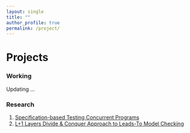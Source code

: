 ```yaml
---
layout: single
title: ""
author_profile: true
permalink: /project/
---
```

# Projects

### Working
Updating ...

### Research
1. [Specification-based Testing Concurrent Programs](https://github.com/canhminhdo/spec-based)
2. [L+1 Layers Divide & Conquer Approach to Leads-To Model Checking](#)